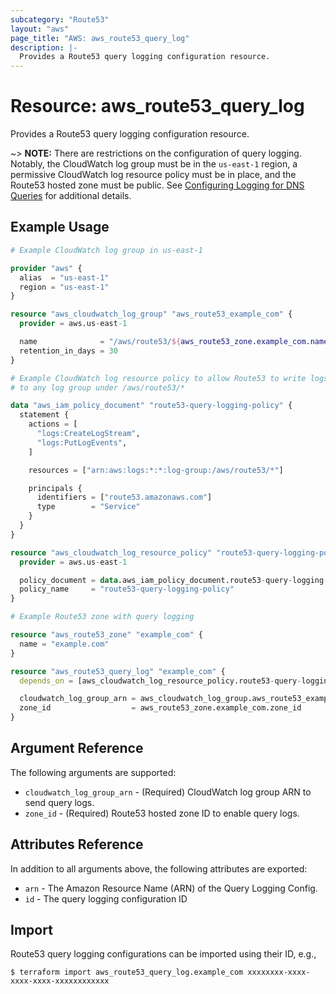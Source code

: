 ```yaml
---
subcategory: "Route53"
layout: "aws"
page_title: "AWS: aws_route53_query_log"
description: |-
  Provides a Route53 query logging configuration resource.
---
```


# Resource: aws_route53_query_log

Provides a Route53 query logging configuration resource.

~> **NOTE:** There are restrictions on the configuration of query logging. Notably,
the CloudWatch log group must be in the `us-east-1` region,
a permissive CloudWatch log resource policy must be in place, and
the Route53 hosted zone must be public.
See [Configuring Logging for DNS Queries](https://docs.aws.amazon.com/Route53/latest/DeveloperGuide/query-logs.html?console_help=true#query-logs-configuring) for additional details.

## Example Usage

```terraform
# Example CloudWatch log group in us-east-1

provider "aws" {
  alias  = "us-east-1"
  region = "us-east-1"
}

resource "aws_cloudwatch_log_group" "aws_route53_example_com" {
  provider = aws.us-east-1

  name              = "/aws/route53/${aws_route53_zone.example_com.name}"
  retention_in_days = 30
}

# Example CloudWatch log resource policy to allow Route53 to write logs
# to any log group under /aws/route53/*

data "aws_iam_policy_document" "route53-query-logging-policy" {
  statement {
    actions = [
      "logs:CreateLogStream",
      "logs:PutLogEvents",
    ]

    resources = ["arn:aws:logs:*:*:log-group:/aws/route53/*"]

    principals {
      identifiers = ["route53.amazonaws.com"]
      type        = "Service"
    }
  }
}

resource "aws_cloudwatch_log_resource_policy" "route53-query-logging-policy" {
  provider = aws.us-east-1

  policy_document = data.aws_iam_policy_document.route53-query-logging-policy.json
  policy_name     = "route53-query-logging-policy"
}

# Example Route53 zone with query logging

resource "aws_route53_zone" "example_com" {
  name = "example.com"
}

resource "aws_route53_query_log" "example_com" {
  depends_on = [aws_cloudwatch_log_resource_policy.route53-query-logging-policy]

  cloudwatch_log_group_arn = aws_cloudwatch_log_group.aws_route53_example_com.arn
  zone_id                  = aws_route53_zone.example_com.zone_id
}
```

## Argument Reference

The following arguments are supported:

* `cloudwatch_log_group_arn` - (Required) CloudWatch log group ARN to send query logs.
* `zone_id` - (Required) Route53 hosted zone ID to enable query logs.

## Attributes Reference

In addition to all arguments above, the following attributes are exported:

* `arn` - The Amazon Resource Name (ARN) of the Query Logging Config.
* `id` - The query logging configuration ID

## Import

Route53 query logging configurations can be imported using their ID, e.g.,

```
$ terraform import aws_route53_query_log.example_com xxxxxxxx-xxxx-xxxx-xxxx-xxxxxxxxxxxx
```
